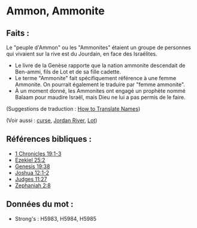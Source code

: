 # Ammon, Ammonite

## Faits :

Le "peuple d'Ammon" ou les "Ammonites" étaient un groupe de personnes qui vivaient sur la rive est du Jourdain, en face des Israélites.

* Le livre de la Genèse rapporte que la nation ammonite descendait de Ben-ammi, fils de Lot et de sa fille cadette.
* Le terme "Ammonite" fait spécifiquement référence à une femme Ammonite. On pourrait également le traduire par "femme ammonite".
* À un moment donné, les Ammonites ont engagé un prophète nommé Balaam pour maudire Israël, mais Dieu ne lui a pas permis de le faire.

(Suggestions de traduction : [How to Translate Names](rc://en/ta/man/translate/translate-names))

(Voir aussi : [curse](../kt/curse.md), [Jordan River](../names/jordanriver.md), [Lot](../names/lot.md))

## Références bibliques :

* [1 Chronicles 19:1-3](rc://en/tn/help/1ch/19/01)
* [Ezekiel 25:2](rc://en/tn/help/ezk/25/02)
* [Genesis 19:38](rc://en/tn/help/gen/19/38)
* [Joshua 12:1-2](rc://en/tn/help/jos/12/01)
* [Judges 11:27](rc://en/tn/help/jdg/11/27)
* [Zephaniah 2:8](rc://en/tn/help/zep/02/08)

## Données du mot :

* Strong's : H5983, H5984, H5985
